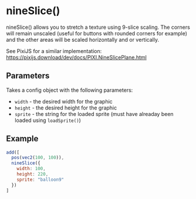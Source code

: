 # nineSlice()

nineSlice() allows you to stretch a texture using 9-slice scaling. The corners will remain unscaled (useful for buttons with rounded corners for example) and the other areas will be scaled horizontally and or vertically.

See PixiJS for a similar implementation: https://pixijs.download/dev/docs/PIXI.NineSlicePlane.html

## Parameters

Takes a config object with the following parameters:

- `width` - the desired width for the graphic
- `height` - the desired height for the graphic
- `sprite` - the string for the loaded sprite (must have alreaday been loaded using `loadSprite()`)

## Example

```.js
add([
  pos(vec2(100, 100)),
  nineSlice({
    width: 100,
    height: 220,
    sprite: "balloon9"
  })
]
```

